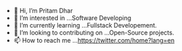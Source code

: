 



- 👋 Hi, I’m Pritam Dhar
- 👀 I’m interested in ...Software Developing
- 🌱 I’m currently learning ...Fullstack Developement.
- 💞️ I’m looking to contributing on ...Open-Source projects.
- 📫 How to reach me ...https://twitter.com/home?lang=en

<!---
pritamdhar6468/pritamdhar6468 is a ✨ special ✨ repository because its `README.md` (this file) appears on your GitHub profile.
You can click the Preview link to take a look at your changes.
--->
